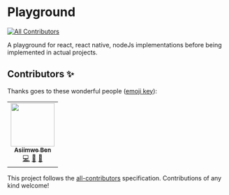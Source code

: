 # Playground
<!-- ALL-CONTRIBUTORS-BADGE:START - Do not remove or modify this section -->
[![All Contributors](https://img.shields.io/badge/all_contributors-1-orange.svg?style=flat-square)](#contributors-)
<!-- ALL-CONTRIBUTORS-BADGE:END -->
A playground for react, react native, nodeJs implementations before being implemented in actual projects.

## Contributors ✨

Thanks goes to these wonderful people ([emoji key](https://allcontributors.org/docs/en/emoji-key)):

<!-- ALL-CONTRIBUTORS-LIST:START - Do not remove or modify this section -->
<!-- prettier-ignore-start -->
<!-- markdownlint-disable -->
<table>
  <tr>
    <td align="center"><a href="https://www.linkedin.com/in/benard-asiimwe-bataringaya-4b673672/"><img src="https://avatars0.githubusercontent.com/u/17830204?v=4" width="100px;" alt=""/><br /><sub><b>Asiimwe Ben</b></sub></a><br /><a href="https://github.com/louiCoder/UG-Tour/commits?author=King-Benx" title="Code">💻</a> <a href="https://github.com/louiCoder/UG-Tour/pulls?q=is%3Apr+reviewed-by%3AKing-Benx" title="Reviewed Pull Requests">👀</a> <a href="#maintenance-King-Benx" title="Maintenance">🚧</a></td>
  </tr>
</table>

<!-- markdownlint-enable -->
<!-- prettier-ignore-end -->
<!-- ALL-CONTRIBUTORS-LIST:END -->

This project follows the [all-contributors](https://github.com/all-contributors/all-contributors) specification. Contributions of any kind welcome!